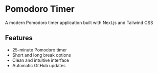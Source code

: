 # Pomodoro Timer

A modern Pomodoro timer application built with Next.js and Tailwind CSS

## Features
- 25-minute Pomodoro timer
- Short and long break options
- Clean and intuitive interface
- Automatic GitHub updates